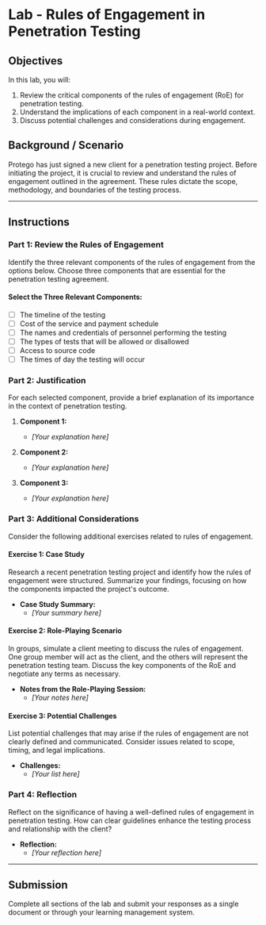 # Lab - Rules of Engagement in Penetration Testing

## Objectives
In this lab, you will:
1. Review the critical components of the rules of engagement (RoE) for penetration testing.
2. Understand the implications of each component in a real-world context.
3. Discuss potential challenges and considerations during engagement.

## Background / Scenario
Protego has just signed a new client for a penetration testing project. Before initiating the project, it is crucial to review and understand the rules of engagement outlined in the agreement. These rules dictate the scope, methodology, and boundaries of the testing process.

---

## Instructions

### Part 1: Review the Rules of Engagement
Identify the three relevant components of the rules of engagement from the options below. Choose three components that are essential for the penetration testing agreement.

#### Select the Three Relevant Components:
- [ ] The timeline of the testing
- [ ] Cost of the service and payment schedule
- [ ] The names and credentials of personnel performing the testing
- [ ] The types of tests that will be allowed or disallowed
- [ ] Access to source code
- [ ] The times of day the testing will occur

### Part 2: Justification
For each selected component, provide a brief explanation of its importance in the context of penetration testing.

1. **Component 1:**
   - _[Your explanation here]_

2. **Component 2:**
   - _[Your explanation here]_

3. **Component 3:**
   - _[Your explanation here]_

### Part 3: Additional Considerations
Consider the following additional exercises related to rules of engagement.

#### Exercise 1: Case Study
Research a recent penetration testing project and identify how the rules of engagement were structured. Summarize your findings, focusing on how the components impacted the project's outcome.

- **Case Study Summary:**
  - _[Your summary here]_

#### Exercise 2: Role-Playing Scenario
In groups, simulate a client meeting to discuss the rules of engagement. One group member will act as the client, and the others will represent the penetration testing team. Discuss the key components of the RoE and negotiate any terms as necessary.

- **Notes from the Role-Playing Session:**
  - _[Your notes here]_

#### Exercise 3: Potential Challenges
List potential challenges that may arise if the rules of engagement are not clearly defined and communicated. Consider issues related to scope, timing, and legal implications.

- **Challenges:**
  - _[Your list here]_

### Part 4: Reflection
Reflect on the significance of having a well-defined rules of engagement in penetration testing. How can clear guidelines enhance the testing process and relationship with the client?

- **Reflection:**
  - _[Your reflection here]_

---

## Submission
Complete all sections of the lab and submit your responses as a single document or through your learning management system.
